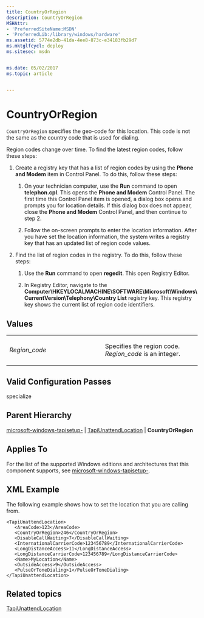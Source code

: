```yaml
---
title: CountryOrRegion
description: CountryOrRegion
MSHAttr:
- 'PreferredSiteName:MSDN'
- 'PreferredLib:/library/windows/hardware'
ms.assetid: 5774e2db-41da-4ee8-873c-e34183fb29d7
ms.mktglfcycl: deploy
ms.sitesec: msdn


ms.date: 05/02/2017
ms.topic: article


---
```


# CountryOrRegion


`CountryOrRegion` specifies the geo-code for this location. This code is not the same as the country code that is used for dialing.

Region codes change over time. To find the latest region codes, follow these steps:

1.  Create a registry key that has a list of region codes by using the **Phone and Modem** item in Control Panel. To do this, follow these steps:

    1.  On your technician computer, use the **Run** command to open **telephon.cpl**. This opens the **Phone and Modem** Control Panel. The first time this Control Panel item is opened, a dialog box opens and prompts you for location details. If this dialog box does not appear, close the **Phone and Modem** Control Panel, and then continue to step 2.

    2.  Follow the on-screen prompts to enter the location information. After you have set the location information, the system writes a registry key that has an updated list of region code values.

2.  Find the list of region codes in the registry. To do this, follow these steps:

    1.  Use the **Run** command to open **regedit**. This open Registry Editor.

    2.  In Registry Editor, navigate to the **Computer\\HKEYLOCALMACHINE\\SOFTWARE\\Microsoft\\Windows\\CurrentVersion\\Telephony\\Country List** registry key. This registry key shows the current list of region code identifiers.

## Values


<table>
<colgroup>
<col width="50%" />
<col width="50%" />
</colgroup>
<tbody>
<tr class="odd">
<td><p><em>Region_code</em></p></td>
<td><p>Specifies the region code. <em>Region_code</em> is an integer.</p></td>
</tr>
</tbody>
</table>

 

## Valid Configuration Passes


specialize

## Parent Hierarchy


[microsoft-windows-tapisetup-](microsoft-windows-tapisetup.md) | [TapiUnattendLocation](microsoft-windows-tapisetup-tapiunattendlocation.md) | **CountryOrRegion**

## Applies To


For the list of the supported Windows editions and architectures that this component supports, see [microsoft-windows-tapisetup-](microsoft-windows-tapisetup.md).

## XML Example


The following example shows how to set the location that you are calling from.

```
<TapiUnattendLocation>
   <AreaCode>123</AreaCode>
   <CountryOrRegion>246</CountryOrRegion>
   <DisableCallWaiting>7</DisableCallWaiting>
   <InternationalCarrierCode>123456789</InternationalCarrierCode>
   <LongDistanceAccess>11</LongDistanceAccess>
   <LongDistanceCarrierCode>123456789</LongDistanceCarrierCode>
   <Name>MyLocation</Name>
   <OutsideAccess>9</OutsideAccess>
   <PulseOrToneDialing>1</PulseOrToneDialing>
</TapiUnattendLocation>
```

## Related topics


[TapiUnattendLocation](microsoft-windows-tapisetup-tapiunattendlocation.md)

 

 







